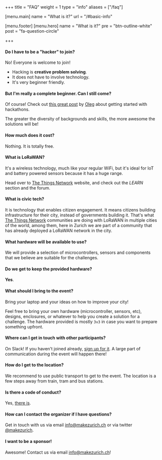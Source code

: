+++
title = "FAQ"
weight = 1
type = "info"
aliases = ["/faq"]

[menu.main]
  name = "What is it?"
  url = "/#basic-info"

[menu.footer]
[menu.hero]
  name = "What is it?"
  pre = "btn-outline-white"
  post = "fa-question-circle"

+++

#### Do I have to be a "hacker" to join?

No! Everyone is welcome to join!

* Hacking is **creative problem solving**.
* It does not have to involve technology.
* It's very beginner friendly.

#### But I'm really a complete beginner. Can I still come?

Of course! Check out [this great post](https://forum.schoolofdata.ch/t/make-the-most-of-hackathon-season/)
by [Oleg](https://datalets.ch/) about getting started with hackathons.

The greater the diversity of backgrounds and skills,
the more awesome the solutions will be!

#### How much does it cost?

Nothing. It is totally free.

#### What is LoRaWAN?

It's a wireless technology, much like your regular WiFi, but it's ideal for IoT and battery
powered sensors because it has a huge range.

Head over to [The Things Network](https://thethingsnetwork.org) website, and check out
the *LEARN* section and the forum.

#### What is civic tech?

It is technology that enables citizen engagement. It means citizens building infrastructure
for their city, instead of governments building it. That's what
[The Things Network](https://thethingsnetwork.org) communities are doing with LoRaWAN in
multiple cities of the world, among them, here in Zurich we are part of a community that has
already deployed a LoRaWAN network in the city.

#### What hardware will be available to use?

We will provide a selection of microcontrollers, sensors and components that we believe are
suitable for the challenges.

#### Do we get to keep the provided hardware?

**Yes**.

#### What should I bring to the event?

Bring your laptop and your ideas on how to improve your city!

Feel free to bring your own hardware (microcontroller, sensors, etc), designs, enclosures,
or whatever to help you create a solution for a challenge. The hardware provided is mostly
`3v3` in case you want to prepare something upfront.

#### Where can I get in touch with other participants?

On Slack! If you haven't joined already, [sign up for it](https://ttn-ch.herokuapp.com).
A large part of communication during the event will happen there!

#### How do I get to the location?

We recommend to use public transport to get to the event. The location is a
few steps away from train, tram and bus stations.

#### Is there a code of conduct?

Yes, [there is](/guidelines).

#### How can I contact the organizer if I have questions?

Get in touch with us via email [info@makezurich.ch](mailto:info@makezurich.ch) or
via twitter [@makezurich](https://twitter.com/makezurich).

#### I want to be a sponsor!

Awesome! Contact us via email [info@makezurich.ch](mailto:info@makezurich.ch)!

